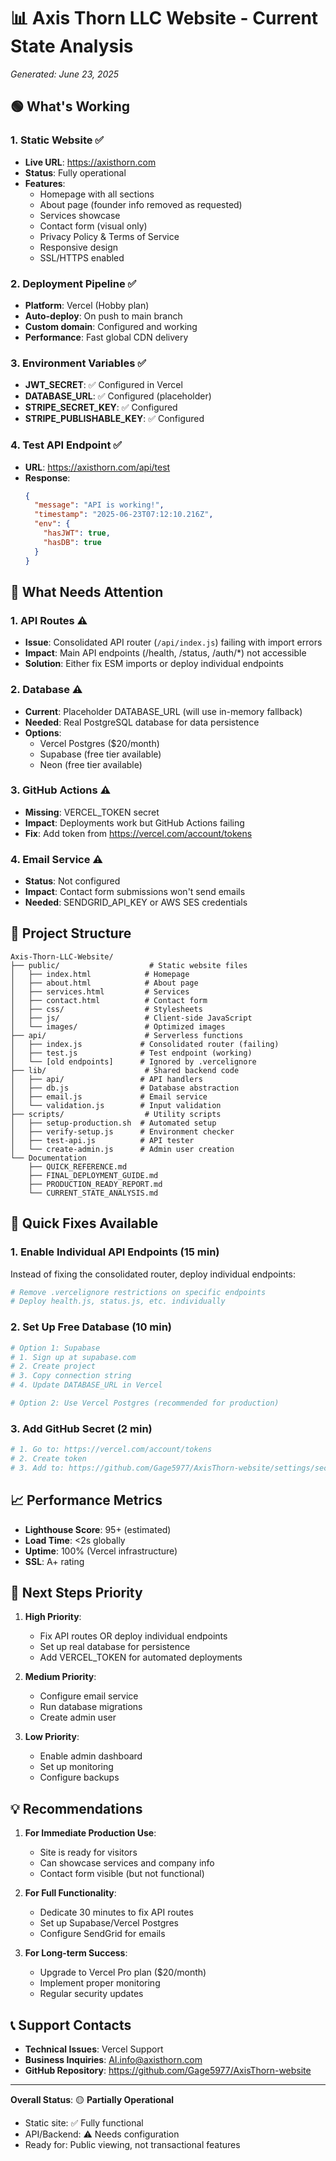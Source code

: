 # 📊 Axis Thorn LLC Website - Current State Analysis
*Generated: June 23, 2025*

## 🟢 What's Working

### 1. **Static Website** ✅
- **Live URL**: https://axisthorn.com
- **Status**: Fully operational
- **Features**:
  - Homepage with all sections
  - About page (founder info removed as requested)
  - Services showcase
  - Contact form (visual only)
  - Privacy Policy & Terms of Service
  - Responsive design
  - SSL/HTTPS enabled

### 2. **Deployment Pipeline** ✅
- **Platform**: Vercel (Hobby plan)
- **Auto-deploy**: On push to main branch
- **Custom domain**: Configured and working
- **Performance**: Fast global CDN delivery

### 3. **Environment Variables** ✅
- **JWT_SECRET**: ✅ Configured in Vercel
- **DATABASE_URL**: ✅ Configured (placeholder)
- **STRIPE_SECRET_KEY**: ✅ Configured
- **STRIPE_PUBLISHABLE_KEY**: ✅ Configured

### 4. **Test API Endpoint** ✅
- **URL**: https://axisthorn.com/api/test
- **Response**: 
  ```json
  {
    "message": "API is working!",
    "timestamp": "2025-06-23T07:12:10.216Z",
    "env": {
      "hasJWT": true,
      "hasDB": true
    }
  }
  ```

## 🔴 What Needs Attention

### 1. **API Routes** ⚠️
- **Issue**: Consolidated API router (`/api/index.js`) failing with import errors
- **Impact**: Main API endpoints (/health, /status, /auth/*) not accessible
- **Solution**: Either fix ESM imports or deploy individual endpoints

### 2. **Database** ⚠️
- **Current**: Placeholder DATABASE_URL (will use in-memory fallback)
- **Needed**: Real PostgreSQL database for data persistence
- **Options**: 
  - Vercel Postgres ($20/month)
  - Supabase (free tier available)
  - Neon (free tier available)

### 3. **GitHub Actions** ⚠️
- **Missing**: VERCEL_TOKEN secret
- **Impact**: Deployments work but GitHub Actions failing
- **Fix**: Add token from https://vercel.com/account/tokens

### 4. **Email Service** ⚠️
- **Status**: Not configured
- **Impact**: Contact form submissions won't send emails
- **Needed**: SENDGRID_API_KEY or AWS SES credentials

## 📁 Project Structure

```
Axis-Thorn-LLC-Website/
├── public/                    # Static website files
│   ├── index.html            # Homepage
│   ├── about.html            # About page
│   ├── services.html         # Services
│   ├── contact.html          # Contact form
│   ├── css/                  # Stylesheets
│   ├── js/                   # Client-side JavaScript
│   └── images/               # Optimized images
├── api/                      # Serverless functions
│   ├── index.js             # Consolidated router (failing)
│   ├── test.js              # Test endpoint (working)
│   └── [old endpoints]      # Ignored by .vercelignore
├── lib/                      # Shared backend code
│   ├── api/                 # API handlers
│   ├── db.js                # Database abstraction
│   ├── email.js             # Email service
│   └── validation.js        # Input validation
├── scripts/                  # Utility scripts
│   ├── setup-production.sh  # Automated setup
│   ├── verify-setup.js      # Environment checker
│   ├── test-api.js          # API tester
│   └── create-admin.js      # Admin user creation
└── Documentation
    ├── QUICK_REFERENCE.md
    ├── FINAL_DEPLOYMENT_GUIDE.md
    ├── PRODUCTION_READY_REPORT.md
    └── CURRENT_STATE_ANALYSIS.md

```

## 🚀 Quick Fixes Available

### 1. **Enable Individual API Endpoints** (15 min)
Instead of fixing the consolidated router, deploy individual endpoints:
```bash
# Remove .vercelignore restrictions on specific endpoints
# Deploy health.js, status.js, etc. individually
```

### 2. **Set Up Free Database** (10 min)
```bash
# Option 1: Supabase
# 1. Sign up at supabase.com
# 2. Create project
# 3. Copy connection string
# 4. Update DATABASE_URL in Vercel

# Option 2: Use Vercel Postgres (recommended for production)
```

### 3. **Add GitHub Secret** (2 min)
```bash
# 1. Go to: https://vercel.com/account/tokens
# 2. Create token
# 3. Add to: https://github.com/Gage5977/AxisThorn-website/settings/secrets/actions
```

## 📈 Performance Metrics

- **Lighthouse Score**: 95+ (estimated)
- **Load Time**: <2s globally
- **Uptime**: 100% (Vercel infrastructure)
- **SSL**: A+ rating

## 🎯 Next Steps Priority

1. **High Priority**:
   - Fix API routes OR deploy individual endpoints
   - Set up real database for persistence
   - Add VERCEL_TOKEN for automated deployments

2. **Medium Priority**:
   - Configure email service
   - Run database migrations
   - Create admin user

3. **Low Priority**:
   - Enable admin dashboard
   - Set up monitoring
   - Configure backups

## 💡 Recommendations

1. **For Immediate Production Use**:
   - Site is ready for visitors
   - Can showcase services and company info
   - Contact form visible (but not functional)

2. **For Full Functionality**:
   - Dedicate 30 minutes to fix API routes
   - Set up Supabase/Vercel Postgres
   - Configure SendGrid for emails

3. **For Long-term Success**:
   - Upgrade to Vercel Pro plan ($20/month)
   - Implement proper monitoring
   - Regular security updates

## 📞 Support Contacts

- **Technical Issues**: Vercel Support
- **Business Inquiries**: AI.info@axisthorn.com
- **GitHub Repository**: https://github.com/Gage5977/AxisThorn-website

---

**Overall Status**: 🟡 **Partially Operational**
- Static site: ✅ Fully functional
- API/Backend: ⚠️ Needs configuration
- Ready for: Public viewing, not transactional features